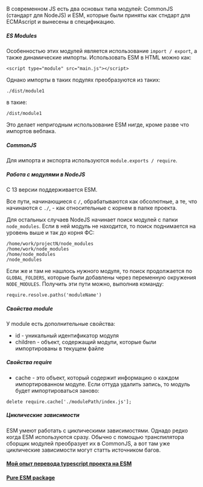 В современном JS есть два основых типа модулей: CommonJS (стандарт для NodeJS) и ESM, которые были приняты как стндарт для ECMAscript и вынесены в спецификацию.

##### ES Modules

Особенностью этих модулей является использование `import / export`, а также динамические импорты.
Использовать ESM в HTML можно как:
```
<script type="module" src="main.js"></script>
```
Однако импорты в таких подулях преобразуются из таких:
```
./dist/module1
```
в такие:
```
/dist/module1
```
Это делает непригодным использование ESM нигде, кроме разве что импортов вебпака.

##### CommonJS

Для импорта и экспорта используются `module.exports / require`.


##### Работа с модулями в NodeJS

С 13 версии поддерживается ESM.

Все пути, начинающиеся с `/`, обрабатываются как обсолютные, а те, что начинаются с `./`, - как относительные с корнем в папке проекта.

Для остальных случаев NodeJS начинает поиск модулей с папки `node_modules`. Если в ней модуль не находится, то поиск поднимается на уровень выше и так до корня ФС:
```
/home/work/projectN/node_modules
/home/work/node_modules
/home/node_modules
/node_modules
```

Если же и там не нашлось нужного модуля, то поиск продолжается по `GLOBAL_FOLDERS`, которые были добавлены через переменную окружения `NODE_MODULES`. Получить эти пути можно, выполнив команду:
```
require.resolve.paths('moduleName')
```


##### Свойства module

У module есть дополнительные свойства:
- id - уникальный идентификатор модуля
- children - объект, содержащий модули, которые были импортированы в текущем файле

##### Свойства require

- cache - это объект, который содержит информацию о каждом импортированном модуле. Если оттуда удалить запись, то модуль будет импортироваться заново:

```
delete require.cache['./modulePath/index.js'];
```


##### Циклические зависимости

ESM умеют работать с циклическими зависимостями. Однадо редко когда ESM используются сразу. Обычно с помощью транспилятора сборщик модулей преобразует их в CommonJS, а вот там уже циклические зависимости могут статть источником багов.

#### [Мой опыт перевода typescript проекта на ESM](https://habr.com/ru/companies/domclick/articles/532084/)
#### [Pure ESM package](https://gist.github.com/sindresorhus/a39789f98801d908bbc7ff3ecc99d99c#pure-esm-package)
